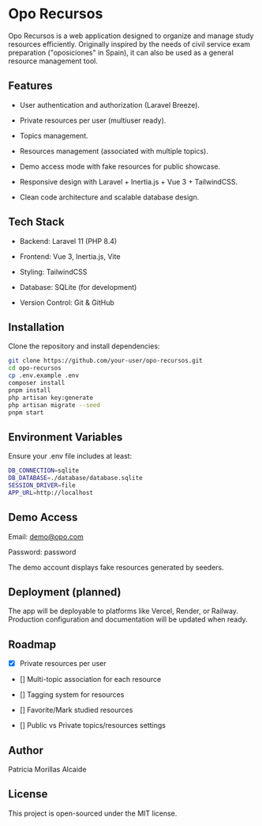# Opo Recursos

Opo Recursos is a web application designed to organize and manage study resources efficiently.
Originally inspired by the needs of civil service exam preparation ("oposiciones" in Spain), it can also be used as a general resource management tool.

## Features

- User authentication and authorization (Laravel Breeze).

- Private resources per user (multiuser ready).

- Topics management.

- Resources management (associated with multiple topics).

- Demo access mode with fake resources for public showcase.

- Responsive design with Laravel + Inertia.js + Vue 3 + TailwindCSS.

- Clean code architecture and scalable database design.

## Tech Stack

- Backend: Laravel 11 (PHP 8.4)

- Frontend: Vue 3, Inertia.js, Vite

- Styling: TailwindCSS

- Database: SQLite (for development)

- Version Control: Git & GitHub

## Installation

Clone the repository and install dependencies:

```bash
git clone https://github.com/your-user/opo-recursos.git
cd opo-recursos
cp .env.example .env
composer install
pnpm install
php artisan key:generate
php artisan migrate --seed
pnpm start
```

## Environment Variables

Ensure your .env file includes at least:

```bash
DB_CONNECTION=sqlite
DB_DATABASE=./database/database.sqlite
SESSION_DRIVER=file
APP_URL=http://localhost
```

## Demo Access

Email: <demo@opo.com>

Password: password

The demo account displays fake resources generated by seeders.

## Deployment (planned)

The app will be deployable to platforms like Vercel, Render, or Railway.
Production configuration and documentation will be updated when ready.

## Roadmap

- [x] Private resources per user

- [] Multi-topic association for each resource

- [] Tagging system for resources

- [] Favorite/Mark studied resources

- [] Public vs Private topics/resources settings

## Author

Patricia Morillas Alcaide

## License

This project is open-sourced under the MIT license.
